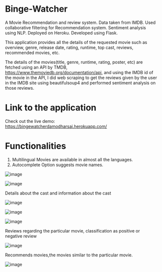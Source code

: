 # Binge-Watcher
A Movie Recommendation and review system. Data taken from IMDB. Used collaborative filtering for Recommendation system. Sentiment analysis using NLP. Deployed on Heroku. Developed using Flask.

This application provides all the details of the requested movie such as overview, genre, release date, rating, runtime, top cast, reviews, recommended movies, etc.

The details of the movies(title, genre, runtime, rating, poster, etc) are fetched using an API by TMDB, https://www.themoviedb.org/documentation/api, and using the IMDB id of the movie in the API, I did web scraping to get the reviews given by the user in the IMDB site using beautifulsoup4 and performed sentiment analysis on those reviews.

# Link to the application
Check out the live demo: https://bingewatcherdamodharsai.herokuapp.com/

# Functionalities
1) Multilingual Movies are available in almost all the languages.
2) Autocomplete Option suggests movie names.

![image](https://user-images.githubusercontent.com/78199382/113113823-50fc6f00-9228-11eb-8d25-d76e8d0d16ce.png)

![image](https://user-images.githubusercontent.com/78199382/113113909-6b364d00-9228-11eb-81d9-037b9859b73c.png)

Details about the cast and information about the cast

![image](https://user-images.githubusercontent.com/78199382/113113977-83a66780-9228-11eb-9cd1-b6738038beda.png)

![image](https://user-images.githubusercontent.com/78199382/113114151-b05a7f00-9228-11eb-971c-a4634cc8b1ca.png)

![image](https://user-images.githubusercontent.com/78199382/113114291-d08a3e00-9228-11eb-8baf-5ea4081e8776.png)

Reviews regarding the particular movie, classification as positive or negative review

![image](https://user-images.githubusercontent.com/78199382/113114401-edbf0c80-9228-11eb-8015-6f62bf2cda05.png)

Recommends movies,the movies similar to the particular movie.

![image](https://user-images.githubusercontent.com/78199382/113114525-0deecb80-9229-11eb-9b6b-4c2fe0c1dcc7.png)





